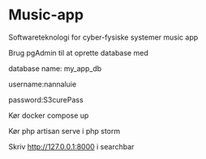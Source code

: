 # Music-app
Softwareteknologi for cyber-fysiske systemer music app

Brug pgAdmin til at oprette database med 

database name: my_app_db

username:nannaluie

password:S3curePass


Kør docker compose up

Kør php artisan serve i php storm

Skriv http://127.0.0.1:8000 i searchbar

